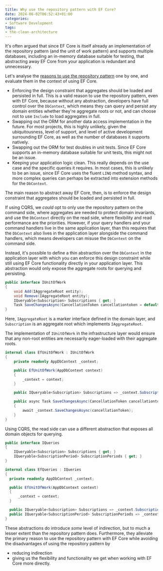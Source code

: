 ```yaml
---
title: Why use the repository pattern with EF Core?
date: 2024-06-02T06:52:43+01:00
categories:
- Software Development
tags:
- the-clean-architecture
---
```


It's often argued that since EF Core is itself already an implementation of the repository pattern (and the unit of work pattern) and supports multiple databases, including an in-memory database suitable for testing, that abstracting away EF Core from your application is redundant and unnecessary.

Let's analyse the [reasons to use the repository pattern](why-use-the-repository-pattern.md) one by one, and evaluate them in the context of using EF Core.

* Enforcing the design constraint that aggregates should be loaded and persisted in full. This is a valid reason to use the repository pattern, even with EF Core, because without any abstraction, developers have full control over the `DbContext`, which means they can query and persist any domain entities whether they're aggregate roots or not, and can choose not to use `Include` to load aggregates in full.
* Swapping out the ORM for another data access implementation in the future. For most projects, this is highly unlikely, given the ubiquitousness, level of support, and level of active development surrounding EF Core, as well as the number of databases it supports natively.
* Swapping out the ORM for test doubles in unit tests. Since EF Core supports an in-memory database suitable for unit tests, this might not be an issue.
* Keeping your application logic clean. This really depends on the use case and the specific queries it requires. In most cases, this is unlikely to be an issue, since EF Core uses the fluent `LINQ` method syntax, and more complex queries can perhaps be extracted into extension methods for the `DbContext`.

The main reason to abstract away EF Core, then, is to enforce the design constraint that aggregates should be loaded and persisted in full.

If using CQRS, we *could* opt to only use the repository pattern on the command side, where aggregates are needed to protect domain invariants, and use the `DbContext` directly on the read side, where flexibility and read performance are the priorities. However, if your query handlers and your command handlers live in the same application layer, than this requires that the `DbContext` also lives in the application layer alongside the command handlers, which means developers can misuse the `DbContext` on the command side.

Instead, it's possible to define a thin abstraction over the `DbContext` in the application layer with which you can enforce this design constraint while still using EF Core functionality directly in your application layer. This abstraction would only expose the aggregate roots for querying and persisting.

````csharp
public interface IUnitOfWork
{
    void Add(IAggregateRoot entity);
    void Remove(IAggregateRoot entity);
    IQueryable<Subscription> Subscriptions { get; }
    Task SaveChangesAsync(CancellationToken cancellationtoken = default);
}
````

Here, `IAggregateRoot` is a marker interface defined in the domain layer, and `Subscription` is an aggregate root which implements `IAggregateRoot`.

The implementation of `IUnitOfWork` in the infrastructure layer would ensure that any non-root entities are necessarily eager-loaded with their aggregate roots.

````csharp
internal class EfUnitOfWork : IUnitOfWork
{
    private readonly AppDbContext _context;

    public EfUnitOfWork(AppDbContext context)
    {
        _context = context;
    }

    public IQueryable<Subscription> Subscriptions => _context.Subscriptions.Include(s => s.Periods);

    public async Task SaveChangesAsync(CancellationToken cancellationtoken = default)
    {
        await _context.SaveChangesAsync(cancellationToken);
    }
}
````

Using CQRS, the read side can use a different abstraction that exposes all domain objects for querying.

````csharp
public interface IQueries
{
    IQueryable<Subscription> Subscriptions { get; }
    IQueryable<SubscriptionPeriod> SubscriptionPeriods { get; }
}
````

````csharp
internal class EfQueries : IQueries
{
  private readonly AppDbContext _context;

  public EfUnitOfWork(AppDbContext context)
  {
      _context = context;
  }

  public IQueryable<Subscription> Subscriptions => _context.Subscriptions.AsNoTracking();
  public IQueryable<SubscriptionPeriod> SubscriptionPeriods => _context.SubscriptionPeriods.AsNoTracking();
}
````

These abstractions do introduce *some* level of indirection, but to much a lesser extent than the repository pattern does. Furthermore, they alleviate the primary reason to use the repository pattern with EF Core while avoiding the disadvantages of using the repository pattern by

* reducing indirection
* giving us the flexibility and functionality we get when working with EF Core more directly.
